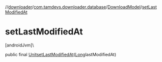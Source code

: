 //[downloader](../../../index.md)/[com.tamdevs.downloader.database](../index.md)/[DownloadModel](index.md)/[setLastModifiedAt](set-last-modified-at.md)

# setLastModifiedAt

[androidJvm]\

public final [Unit](https://kotlinlang.org/api/latest/jvm/stdlib/kotlin/-unit/index.html)[setLastModifiedAt](set-last-modified-at.md)([Long](https://developer.android.com/reference/kotlin/java/lang/Long.html)lastModifiedAt)
